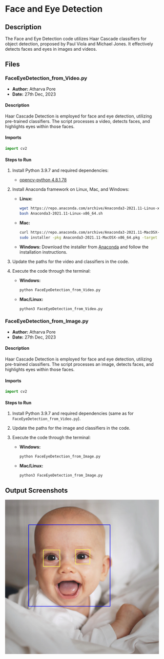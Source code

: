 # Face and Eye Detection

## Description
The Face and Eye Detection code utilizes Haar Cascade classifiers for object detection, proposed by Paul Viola and Michael Jones. It effectively detects faces and eyes in images and videos.

## Files

### FaceEyeDetection_from_Video.py

- **Author:** Atharva Pore
- **Date:** 27th Dec, 2023

#### Description
Haar Cascade Detection is employed for face and eye detection, utilizing pre-trained classifiers. The script processes a video, detects faces, and highlights eyes within those faces.

#### Imports
```python
import cv2
```

#### Steps to Run
1. Install Python 3.9.7 and required dependencies:
   - [opencv-python 4.8.1.78](https://pypi.org/project/opencv-python/4.8.1.78/)

2. Install Anaconda framework on Linux, Mac, and Windows:
   - **Linux:**
     ```bash
     wget https://repo.anaconda.com/archive/Anaconda3-2021.11-Linux-x86_64.sh
     bash Anaconda3-2021.11-Linux-x86_64.sh
     ```

   - **Mac:**
     ```bash
     curl https://repo.anaconda.com/archive/Anaconda3-2021.11-MacOSX-x86_64.pkg -o Anaconda3-2021.11-MacOSX-x86_64.pkg
     sudo installer -pkg Anaconda3-2021.11-MacOSX-x86_64.pkg -target /
     ```

   - **Windows:**
     Download the installer from [Anaconda](https://www.anaconda.com/products/distribution#windows) and follow the installation instructions.

3. Update the paths for the video and classifiers in the code.

4. Execute the code through the terminal:
   - **Windows:**
     ```bash
     python FaceEyeDetection_from_Video.py
     ```

   - **Mac/Linux:**
     ```bash
     python3 FaceEyeDetection_from_Video.py
     ```

### FaceEyeDetection_from_Image.py

- **Author:** Atharva Pore
- **Date:** 27th Dec, 2023

#### Description
Haar Cascade Detection is employed for face and eye detection, utilizing pre-trained classifiers. The script processes an image, detects faces, and highlights eyes within those faces.

#### Imports
```python
import cv2
```

#### Steps to Run
1. Install Python 3.9.7 and required dependencies (same as for `FaceEyeDetection_from_Video.py`).

2. Update the paths for the image and classifiers in the code.

3. Execute the code through the terminal:
   - **Windows:**
     ```bash
     python FaceEyeDetection_from_Image.py
     ```

   - **Mac/Linux:**
     ```bash
     python3 FaceEyeDetection_from_Image.py
     ```

## Output Screenshots
![Image Output](https://github.com/AtharvaPore01/Python-Programming-Machine-Learning-Computer-Vision-Artificial-Intelligence/blob/main/FaceEyeDetection/output/output.png)
```